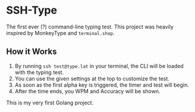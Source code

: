# SSH-Type

The first ever (?) command-line typing test. This project was heavily inspired by MonkeyType and `terminal.shop`.

## How it Works

1. By running `ssh test@type.lat` in your terminal, the CLI will be loaded with the typing test.
2. You can use the given settings at the top to customize the test.
3. As soon as the first alpha key is triggered, the timer and test will begin.
4. After the time ends, you WPM and Accuracy will be shown.

This is my very first Golang project.
